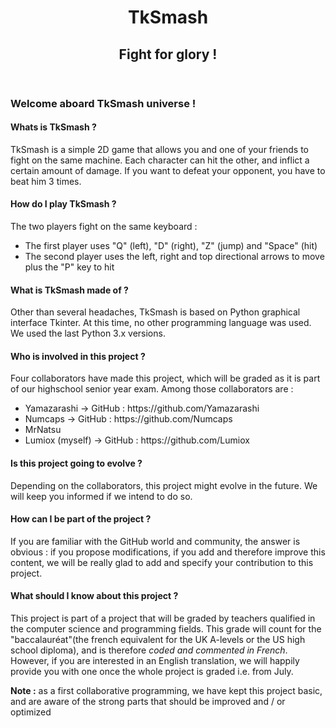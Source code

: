 <header>
<h1>TkSmash</h1>
<h2>Fight for glory !</h2>
</header>

<section>
<h3>Welcome aboard TkSmash universe !</h3>
<h4>Whats is TkSmash ?</h4>
<p>TkSmash is a simple 2D game that allows you and one of your friends to fight on the same machine. Each character can hit the other, and inflict a certain amount of damage. If you want to defeat your opponent, you have to beat him 3 times.</p>
<h4>How do I play TkSmash ?</h4>
<p>The two players fight on the same keyboard :</p>
<ul>
<li>The first player uses "Q" (left), "D" (right), "Z" (jump) and "Space" (hit)</li>
<li>The second player uses the left, right and top directional arrows to move plus the "P" key to hit</li>
</ul>
<h4>What is TkSmash made of ?</h4>
<p>Other than several headaches, TkSmash is based on Python graphical interface Tkinter. At this time, no other programming language was used. We used the last Python 3.x versions.</p>
<h4>Who is involved in this project ?</h4>
<p>Four collaborators have made this project, which will be graded as it is part of our highschool senior year exam. Among those collaborators are :</p>
<ul>
<li>Yamazarashi -> GitHub : https://github.com/Yamazarashi</li>
<li>Numcaps     -> GitHub : https://github.com/Numcaps</li>
<li>MrNatsu</li>
<li>Lumiox (myself)   -> GitHub : https://github.com/Lumiox</li>
</ul>
<h4>Is this project going to evolve ?</h4>
<p>Depending on the collaborators, this project might evolve in the future. We will keep you informed if we intend to do so.</p>
<h4>How can I be part of the project ?</h4>
<p>If you are familiar with the GitHub world and community, the answer is obvious : if you propose modifications, if you add and therefore improve this content, we will be really glad to add and specify your contribution to this project.</p>
<h4>What should I know about this project ?</h4>
<p>This project is part of a project that will be graded by teachers qualified in the computer science and programming fields. This grade will count for the "baccalauréat"(the french equivalent for the UK A-levels or the US high school diploma), and is therefore <em>coded and commented in French</em>. However, if you are interested in an English translation, we will happily provide you with one once the whole project is graded i.e. from July.</p>
<p><strong>Note :</strong> as a first collaborative programming, we have kept this project basic, and are aware of the strong parts that should be improved and / or optimized</p>
</section>
